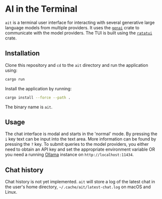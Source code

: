 # AI in the Terminal

`ait` is a terminal user interface for interacting with several
generative large language models from multiple providers.
It uses the [`genai`](https://github.com/jeremychone/rust-genai) crate to
communicate with the model providers.
The TUI is built using the [`ratatui`](https://ratatui.rs) crate.

## Installation

Clone this repository and `cd` to the `ait` directory and run the application using:

```bash
cargo run
```

Install the application by running:

```bash
cargo install --force --path .
```

The binary name is `ait`.

## Usage

The chat interface is modal and starts in the 'normal' mode.
By pressing the `i` key text can be input into the text area.
More information can be found by pressing the `?` key.
To submit queries to the model providers, you either need to obtain an API key and
set the appropriate environment variable OR you need a running
[Ollama](https://ollama.com/) instance on `http://localhost:11434`.

## Chat history

Chat history is not yet implemented. `ait` will store a log of the latest chat
in the user's home directory, `~/.cache/ait/latest-chat.log` on macOS and Linux.
